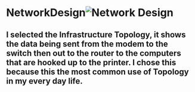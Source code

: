 # NetworkDesign![Network Design](https://user-images.githubusercontent.com/114112812/193366124-a0480835-da98-4def-97c6-c53d227878fe.jpeg)
## I selected the Infrastructure Topology, it shows the data being sent from the modem to the switch then out to the router to the computers that are hooked up to the printer. I chose this because this the most common use of Topology in my every day life.

